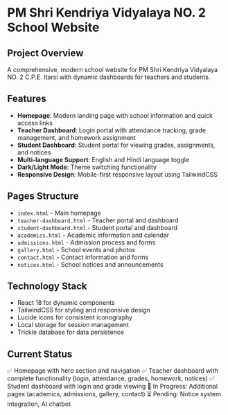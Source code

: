 # PM Shri Kendriya Vidyalaya NO. 2 School Website

## Project Overview
A comprehensive, modern school website for PM Shri Kendriya Vidyalaya NO. 2 C.P.E. Itarsi with dynamic dashboards for teachers and students.

## Features
- **Homepage**: Modern landing page with school information and quick access links
- **Teacher Dashboard**: Login portal with attendance tracking, grade management, and homework assignment
- **Student Dashboard**: Student portal for viewing grades, assignments, and notices
- **Multi-language Support**: English and Hindi language toggle
- **Dark/Light Mode**: Theme switching functionality
- **Responsive Design**: Mobile-first responsive layout using TailwindCSS

## Pages Structure
- `index.html` - Main homepage
- `teacher-dashboard.html` - Teacher portal and dashboard
- `student-dashboard.html` - Student portal and dashboard
- `academics.html` - Academic information and calendar
- `admissions.html` - Admission process and forms
- `gallery.html` - School events and photos
- `contact.html` - Contact information and forms
- `notices.html` - School notices and announcements

## Technology Stack
- React 18 for dynamic components
- TailwindCSS for styling and responsive design
- Lucide icons for consistent iconography
- Local storage for session management
- Trickle database for data persistence

## Current Status
✅ Homepage with hero section and navigation
✅ Teacher dashboard with complete functionality (login, attendance, grades, homework, notices)
✅ Student dashboard with login and grade viewing
🔄 In Progress: Additional pages (academics, admissions, gallery, contact)
⏳ Pending: Notice system integration, AI chatbot
